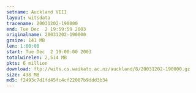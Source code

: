 ```yaml
---
setname: Auckland VIII
layout: witsdata
tracename: 20031202-190000
end: Tue Dec  2 19:59:59 2003
originalname: 20031202-190000
gzsize: 141 MB
len: 1:00:00
start: Tue Dec  2 19:00:00 2003
totalwirelen: 2,514 MB
pkts: 6 million
download: ftp://wits.cs.waikato.ac.nz/auckland/8/20031202-190000.gz
size: 438 MB
md5: f2493c7d1fd45fc4cf22087b9ddd3b34
---
```

